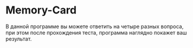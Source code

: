 # Memory-Card
В данной программе вы можете ответить на четыре разных вопроса, при этом после прохождения теста, программа наглядно покажет ваш результат.
